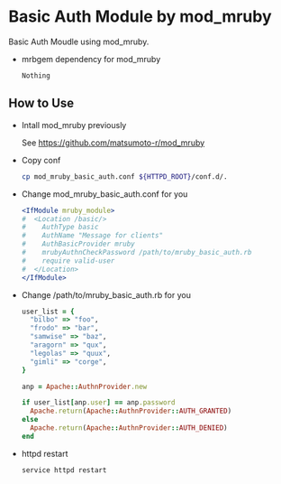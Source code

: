 # Basic Auth Module by mod_mruby

Basic Auth Moudle using mod_mruby.

- mrbgem dependency for mod_mruby

    `Nothing`

## How to Use

- Intall mod_mruby previously

    See https://github.com/matsumoto-r/mod_mruby

- Copy conf

    ```bash
    cp mod_mruby_basic_auth.conf ${HTTPD_ROOT}/conf.d/.
    ```

- Change mod_mruby_basic_auth.conf for you

    ```apache
    <IfModule mruby_module>
    #  <Location /basic/>
    #    AuthType basic
    #    AuthName "Message for clients"
    #    AuthBasicProvider mruby
    #    mrubyAuthnCheckPassword /path/to/mruby_basic_auth.rb
    #    require valid-user
    #  </Location>
    </IfModule>
    ```

- Change /path/to/mruby_basic_auth.rb for you

    ```ruby
    user_list = {
      "bilbo" => "foo",
      "frodo" => "bar",
      "samwise" => "baz",
      "aragorn" => "qux",
      "legolas" => "quux",
      "gimli" => "corge",
    }
    
    anp = Apache::AuthnProvider.new
    
    if user_list[anp.user] == anp.password
      Apache.return(Apache::AuthnProvider::AUTH_GRANTED)
    else
      Apache.return(Apache::AuthnProvider::AUTH_DENIED)
    end
    ```

- httpd restart

    ```bash
    service httpd restart
    ```

